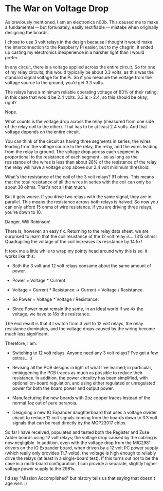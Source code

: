 # The War on Voltage Drop

As previously mentioned, I am an electronics n00b. This caused me to make a fundamental -- but fortunately, easily rectifiable -- mistake when originally designing the boards.

I chose to use 3 volt relays in the design because I thought it would make the interconnection to the Raspberry Pi easier, but to my chagrin, it ended up casting my electronics inexperience in a harsher light than I would prefer.

In any circuit, there is a voltage applied across the entire circuit. So for one of my relay circuits, this would typically be about 3.3 volts, as this was the standard signal voltage for the Pi. So if you measure the voltage from the voltage source to the ground, you'd get 3.3 volts.

The relays have a minimum reliable operating voltage of 80% of their rating; in this case that would be 2.4 volts. 3.3 is > 2.4, so this should be okay, right?

Nope.

What counts is the voltage drop across the relay (measured from one side of the relay coil to the other). That has to be at least 2.4 volts. And that voltage depends on the entire circuit.

You can think of the circuit as having three segments in series; the wires leading from the voltage source to the relay, the relay, and the wires leading from the relay to ground. The voltage drop across each segment is proportional to the resistance of each segment - so as long as the resistance of the wires is less than about 28% of the resistance of the relay, the relay will have a voltage drop above our 2.4 volt minimum threshold.

What's the resistance of the coil of the 3 volt relays? 91 ohms. This means that the total resistance of all the wires in series with the coil can only be about 30 ohms. That's not all that much.

But it gets worse. If you drive two relays with the same signal, they are in parallel. This means the resistance across both relays is halved. So now you can only afford 15 ohms of wire resistance. If you are driving three relays, you're down to 10.

Danger, Will Robinson!

There is, however, an easy fix. Returning to the relay data sheet, we are surprised to learn that the coil resistance of the 12 volt relay is... 1315 ohms! Quadrupling the voltage of the coil increases its resistance by 14.5x!

It took me a little while to wrap my pointy head around why this is so. It works like this:

* Both the 3 volt and 12 volt relays consume about the same amount of power.

* Power = Voltage * Current.

* Voltage = Current * Resistance -> Current = Voltage / Resistance.

* So Power = Voltage * Voltage / Resistance.

* Since Power must remain the same, in an ideal world if we 4x the voltage, we have to 16x the resistance.

The end result is that if I switch from 3 volt to 12 volt relays, the relay resistance dominates, and the voltage drops caused by the wiring become much less significant.

Therefore, I am:

* Switching to 12 volt relays. Anyone need any 3 volt relays? I've got a few extras... :(

* Revising all the PCB designs in light of what I've learned; in particular, embiggening the PCB traces as much as possible to reduce their resistance. In addition, the power circuitry has been simplified, with optional on-board regulation, and using either regulated or unregulated power for both the board power and output power.

* Manufacturing the new boards with 2oz copper traces instead of the normal 1oz out of pure paranoia.

* Designing a new IO Expander daughterboard that uses a voltage divider circuit to reduce 12 volt signals coming from the boards down to 3.3 volt signals that can be read directly by the MCP23017 chips.

So far I have received, populated and tested both the Register and Zuse Adder boards using 12 volt relays; the voltage drop caused by the cabling is now negligible. In addition, even with the voltage drop from the MIC2981 drivers on the IO Expander board, when driven by a 12 volt PC power supply (which really only provides 11.7 volts), the voltage is high enough to reliably drive the relays (at least in a single-board test). If this turns out not to be the case in a multi-board configuration, I can provide a separate, slightly higher voltage power supply to the 2981s.

I'd say "Mission Accomplished" but history tells us that saying that doesn't age well. :)
